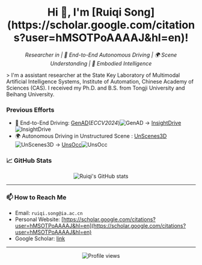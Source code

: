 
<h1 align="center">Hi 👋, I'm [Ruiqi Song](https://scholar.google.com/citations?user=hMSOTPoAAAAJ&hl=en)!</h1>
<p align="center">
  <em>Researcher in | 🚙 End-to-End Autonomous Driving | 🌍 Scene Understanding | 🤖️ Embodied Intelligence</em>
</p>
> I'm a assistant researcher at the State Key Laboratory of Multimodal Artificial Intelligence Systems, Institute of Automation, Chinese Academy of Sciences (CAS). I received my Ph.D. and B.S. from Tongji University and Beihang University.

### Previous Efforts

- 🚙 End-to-End Driving: [GenAD](https://github.com/wzzheng/GenAD)(*ECCV2024*)![GenAD](https://img.shields.io/github/stars/wzzheng/GenAD) -> [InsightDrive](https://github.com/songruiqi/InsightDrive)![InsightDrive](https://img.shields.io/github/stars/ruiqi-song/InsightDrive)
- 🌍 Autonomous Driving in Unstructured Scene : [UnScenes3D](https://github.com/ruiqi-song/UnScenes3D)![UnScenes3D](https://img.shields.io/github/stars/ruiqi-song/UnScenes3D) -> [UnsOcc](https://github.com/ruiqi-song/UnsOcc)![UnsOcc](https://img.shields.io/github/stars/ruiqi-song/UnsOcc)

### 📈 GitHub Stats

<p align="center">
  <img src="https://github-readme-stats.vercel.app/api?username=ruiqi-song&show_icons=true&theme=default" alt="Ruiqi's GitHub stats" />
</p>

---

### 📫 How to Reach Me

- Email: `ruiqi.song@ia.ac.cn`
- Personal Website: [https://scholar.google.com/citations?user=hMSOTPoAAAAJ&hl=en](https://scholar.google.com/citations?user=hMSOTPoAAAAJ&hl=en)
- Google Scholar: [link](https://scholar.google.com/citations?user=hMSOTPoAAAAJ&hl=en)

---

<p align="center">
  <img src="https://komarev.com/ghpvc/?username=ruiqi-song&label=Profile%20views&color=0e75b6&style=flat" alt="Profile views" />
</p>
